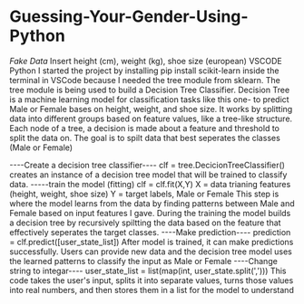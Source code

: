 # Guessing-Your-Gender-Using-Python
*Fake Data* Insert height (cm), weight (kg), shoe size (european)
VSCODE 
Python 
I started the project by installing pip install scikit-learn inside the terminal in VSCode because I needed the tree module from sklearn. 
The tree module is being used to build a Decision Tree Classifier. Decision Tree is a machine learning model for classification tasks like this one- to predict Male or Female bases on height, weight, and shoe size. It works by splitting data into different groups based on feature values, like a tree-like structure. Each node of a tree, a decision is made about a feature and threshold to split the data on. 
The goal is to spilt data that best seperates the classes (Male or Female) 

----Create a decision tree classifier----
clf = tree.DecicionTreeClassifier()
creates an instance of a decision tree model that will be trained to classify data. 
-----train the model (fitting) 
clf = clf.fit(X,Y) 
X = data trianing features (height, weight, shoe size) 
Y = target labels, Male or Female
This step is where the model learns from the data by finding patterns between Male and Female based on input features I gave. 
During the training the model builds a decision tree by recursively spiltting the data based on the feature that effectively seperates the target classes. 
----Make prediction----
prediction = clf.predict([user_state_list])
After model is trained, it can make predictions successfully. Users can provide new data and the decision tree model uses the learned patterns to classify the input as Male or Female
----Change string to integar----
user_state_list = list(map(int, user_state.split(',')))
This code takes the user's input, splits it into separate values, turns those values into real numbers, and then stores them in a list for the model to understand
